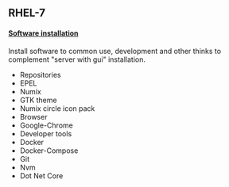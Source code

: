 ## RHEL-7

#### [Software installation](/rhel-7/software-install.sh)

Install software to common use, development and other thinks to complement "server with gui" installation. 

- Repositories
- EPEL 
- Numix
- GTK theme 
- Numix circle icon pack
- Browser
- Google-Chrome
- Developer tools
- Docker
- Docker-Compose
- Git
- Nvm
- Dot Net Core
